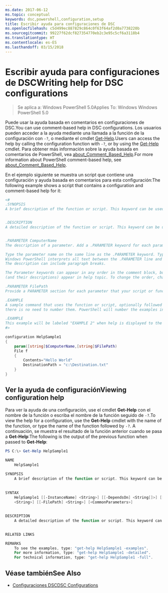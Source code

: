 ```yaml
---
ms.date: 2017-06-12
ms.topic: conceptual
keywords: dsc,powershell,configuration,setup
title: Escribir ayuda para configuraciones de DSC
ms.openlocfilehash: c5d499ec887829c864c0f63f64af2d0a7738220b
ms.sourcegitcommit: 99227f62dcf827354770eb2c3e95c5cf6a3118b4
ms.translationtype: HT
ms.contentlocale: es-ES
ms.lasthandoff: 03/15/2018
---
```

# <a name="writing-help-for-dsc-configurations"></a><span data-ttu-id="49f33-103">Escribir ayuda para configuraciones de DSC</span><span class="sxs-lookup"><span data-stu-id="49f33-103">Writing help for DSC configurations</span></span>

><span data-ttu-id="49f33-104">Se aplica a: Windows PowerShell 5.0</span><span class="sxs-lookup"><span data-stu-id="49f33-104">Applies To: Windows Windows PowerShell 5.0</span></span>

<span data-ttu-id="49f33-105">Puede usar la ayuda basada en comentarios en configuraciones de DSC.</span><span class="sxs-lookup"><span data-stu-id="49f33-105">You can use comment-based help in DSC configurations.</span></span> <span data-ttu-id="49f33-106">Los usuarios pueden acceder a la ayuda mediante una llamada a la función de la configuración con `-?`, o mediante el cmdlet [Get-Help](https://technet.microsoft.com/library/hh849696.aspx).</span><span class="sxs-lookup"><span data-stu-id="49f33-106">Users can access the help by calling the configuration function with `-?`, or by using the [Get-Help](https://technet.microsoft.com/library/hh849696.aspx) cmdlet.</span></span> <span data-ttu-id="49f33-107">Para obtener más información sobre la ayuda basada en comentarios de PowerShell, vea [about_Comment_Based_Help](https://technet.microsoft.com/library/hh847834.aspx).</span><span class="sxs-lookup"><span data-stu-id="49f33-107">For more information about PowerShell comment-based help, see [about_Comment_Based_Help](https://technet.microsoft.com/library/hh847834.aspx).</span></span>

<span data-ttu-id="49f33-108">En el ejemplo siguiente se muestra un script que contiene una configuración y ayuda basada en comentarios para esta configuración:</span><span class="sxs-lookup"><span data-stu-id="49f33-108">The following example shows a script that contains a configuration and comment-based help for it:</span></span>

```powershell
<#
.SYNOPSIS
A brief description of the function or script. This keyword can be used only once for each configuration.


.DESCRIPTION
A detailed description of the function or script. This keyword can be used only once for each configuration.


.PARAMETER ComputerName
The description of a parameter. Add a .PARAMETER keyword for each parameter in the function or script syntax.

Type the parameter name on the same line as the .PARAMETER keyword. Type the parameter description on the lines following the .PARAMETER keyword. 
Windows PowerShell interprets all text between the .PARAMETER line and the next keyword or the end of the comment block as part of the parameter description. 
The description can include paragraph breaks.

The Parameter keywords can appear in any order in the comment block, but the function or script syntax determines the order in which the parameters 
(and their descriptions) appear in help topic. To change the order, change the syntax.

.PARAMETER FilePath
Provide a PARAMETER section for each parameter that your script or function accepts.

.EXAMPLE
A sample command that uses the function or script, optionally followed by sample output and a description. Repeat this keyword for each example. If you have multiple examples,
there is no need to number them. PowerShell will number the examples in help text.

.EXAMPLE
This example will be labeled "EXAMPLE 2" when help is displayed to the user.
#>

configuration HelpSample1
{
    param([string]$ComputerName,[string]$FilePath)
    File f
    {
        Contents="Hello World"
        DestinationPath = "c:\Destination.txt"
    }
}
```

## <a name="viewing-configuration-help"></a><span data-ttu-id="49f33-109">Ver la ayuda de configuración</span><span class="sxs-lookup"><span data-stu-id="49f33-109">Viewing configuration help</span></span>

<span data-ttu-id="49f33-110">Para ver la ayuda de una configuración, use el cmdlet **Get-Help** con el nombre de la función o escriba el nombre de la función seguido de `-?`.</span><span class="sxs-lookup"><span data-stu-id="49f33-110">To view the help for a configuration, use the **Get-Help** cmdlet with the name of the function, or type the name of the function followed by `-?`.</span></span> <span data-ttu-id="49f33-111">A continuación, se muestra el resultado de la función anterior cuando se pasa a **Get-Help**:</span><span class="sxs-lookup"><span data-stu-id="49f33-111">The following is the output of the previous function when passed to **Get-Help**:</span></span>

```powershell
PS C:\> Get-Help HelpSample1

NAME
    HelpSample1
    
SYNOPSIS
    A brief description of the function or script. This keyword can be used only once for each configuration.
    
    
SYNTAX
    HelpSample1 [[-InstanceName] <String>] [[-DependsOn] <String[]>] [[-OutputPath] <String>] [[-ConfigurationData] <Hashtable>] [[-ComputerName] 
    <String>] [[-FilePath] <String>] [<CommonParameters>]
    
    
DESCRIPTION
    A detailed description of the function or script. This keyword can be used only once for each configuration.
    

RELATED LINKS

REMARKS
    To see the examples, type: "get-help HelpSample1 -examples".
    For more information, type: "get-help HelpSample1 -detailed".
    For technical information, type: "get-help HelpSample1 -full".
```

## <a name="see-also"></a><span data-ttu-id="49f33-112">Véase también</span><span class="sxs-lookup"><span data-stu-id="49f33-112">See Also</span></span>
* [<span data-ttu-id="49f33-113">Configuraciones DSC</span><span class="sxs-lookup"><span data-stu-id="49f33-113">DSC Configurations</span></span>](configurations.md)

